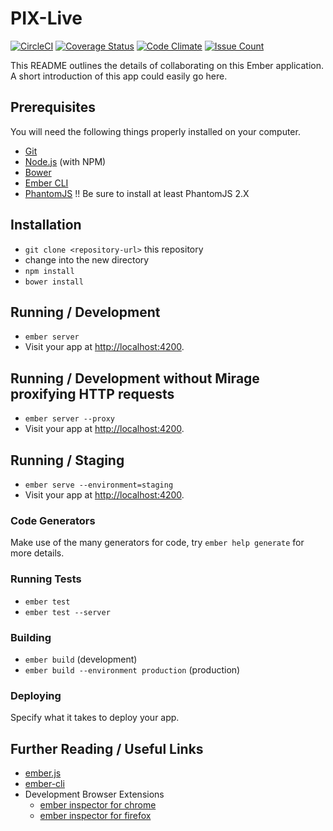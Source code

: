 PIX-Live
========

[![CircleCI](https://circleci.com/gh/sgmap/pix/tree/master.svg?style=svg)](https://circleci.com/gh/sgmap/pix/tree/master) [![Coverage Status](https://coveralls.io/repos/github/sgmap/pix/badge.svg?branch=master)](https://coveralls.io/github/sgmap/pix?branch=master) [![Code Climate](https://codeclimate.com/github/sgmap/pix/badges/gpa.svg)](https://codeclimate.com/github/sgmap/pix) [![Issue Count](https://codeclimate.com/github/sgmap/pix/badges/issue_count.svg)](https://codeclimate.com/github/sgmap/pix)

This README outlines the details of collaborating on this Ember application.
A short introduction of this app could easily go here.

Prerequisites
-------------

You will need the following things properly installed on your computer.

* [Git](http://git-scm.com/)
* [Node.js](http://nodejs.org/) (with NPM)
* [Bower](http://bower.io/)
* [Ember CLI](http://ember-cli.com/)
* [PhantomJS](http://phantomjs.org/) !! Be sure to install at least PhantomJS 2.X

Installation
-------------

* `git clone <repository-url>` this repository
* change into the new directory
* `npm install`
* `bower install`

Running / Development
---------------------

* `ember server`
* Visit your app at [http://localhost:4200](http://localhost:4200).

## Running / Development without Mirage proxifying HTTP requests

* `ember server --proxy`
* Visit your app at [http://localhost:4200](http://localhost:4200).

## Running / Staging

* `ember serve --environment=staging`
* Visit your app at [http://localhost:4200](http://localhost:4200).

### Code Generators

Make use of the many generators for code, try `ember help generate` for more details.

### Running Tests

* `ember test`
* `ember test --server`

### Building

* `ember build` (development)
* `ember build --environment production` (production)

### Deploying

Specify what it takes to deploy your app.

## Further Reading / Useful Links

* [ember.js](http://emberjs.com/)
* [ember-cli](http://ember-cli.com/)
* Development Browser Extensions
  * [ember inspector for chrome](https://chrome.google.com/webstore/detail/ember-inspector/bmdblncegkenkacieihfhpjfppoconhi)
  * [ember inspector for firefox](https://addons.mozilla.org/en-US/firefox/addon/ember-inspector/)


